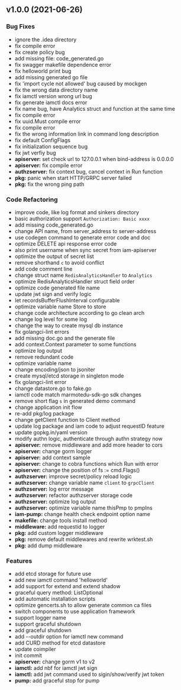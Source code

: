 
<a name="v1.0.0"></a>
## v1.0.0 (2021-06-26)

### Bug Fixes

* ignore the .idea directory
* fix compile error
* fix create policy bug
* add missing file: code_generated.go
* fix swagger makefile dependence error
* fix helloworld print bug
* add missing generated go file
* fix 'import cycle not allowed' bug caused by mockgen
* fix the wrong data directory name
* fix iamctl version wrong url bug
* fix generate iamctl docs error
* fix name bug, have Analytics struct and function at the same time
* fix compile error
* fix uuid.Must compile error
* fix compile error
* fix the wrong information link in command long description
* fix default ConfigFlags
* fix initialization sequence bug
* fix jwt verfiy bug
* **apiserver:** set check url to 127.0.0.1 when bind-address is 0.0.0.0
* **apiserver:** fix compile error
* **authzserver:** fix context bug, cancel context in Run function
* **pkg:** panic when start HTTP/GRPC server failed
* **pkg:** fix the wrong ping path

### Code Refactoring

* improve code, like log format and sinkers directory
* basic authorization support `Authorization: Basic xxxx`
* add missing code_generated.go
* change API name, from server_address to server-address
* use codegen command to generate error code and doc
* optimize DELETE api response error code
* also print username when sync secret from iam-apiserver
* optimize the output of secret list
* remove shorthand `c` to avoid conflict
* add code comment line
* change struct name `RedisAnalyticsHandler` to `Analytics`
* optimize RedisAnalyticsHandler struct field order
* optimize code generated file name
* update jwt sign and verify logic
* let recordsBufferFlushInterval configurable
* optimize variable name Store to store
* change code architecture according to go  clean arch
* change log level for some log
* change the way to create mysql db instance
* fix golangci-lint errors
* add missing doc.go and the generate file
* add context.Context parameter to some functions
* optimize log output
* remove redundant code
* optimize variable name
* change encoding/json to jsoniter
* create mysql/etcd storage in singleton mode
* fix golangci-lint error
* change datastore.go to fake.go
* iamctl code match marmotedu-sdk-go sdk changes
* remove short flag `s` in generated demo command
* change application init flow
* re-add pkg/log package
* change getClient function to Client method
* update log package and iam code to adjust requestID feature
* update gopkg.in/yaml version
* modify authn logic, authenticate through authn strategy now
* **apiserver:** remove middleware and add more header to cors
* **apiserver:** change gorm logger
* **apiserver:** add context sample
* **apiserver:** change to cobra functions which Run with error
* **apiserver:** change the position of fs := cmd.Flags()
* **authzserver:** improve secret/policy reload logic
* **authzserver:** change variable name `client` to `grpcClient`
* **authzserver:** log error message
* **authzserver:** refactor authzserver storage code
* **authzserver:** optimize log output
* **authzserver:** optimize variable name thisPmp to pmpIns
* **iam-pump:** change health check endpoint option name
* **makefile:** change tools install method
* **middleware:** add requestid to logger
* **pkg:** add custom logger middleware
* **pkg:** remove default middlewares and rewrite wrktest.sh
* **pkg:** add dump middleware

### Features

* add etcd storage for future use
* add new iamctl command 'helloworld'
* add support for extend and extend shadow
* graceful query method: ListOptional
* add automatic installation scripts
* optimize gencerts.sh to allow generate common ca files
* switch components to use application framework
* support logger name
* support graceful shutdown
* add graceful shutdown
* add --outdir option for iamctl new command
* add CURD method for etcd datastore
* update coimpiler
* init commit
* **apiserver:** change gorm v1 to v2
* **iamctl:** add nbf for iamctl jwt sign
* **iamctl:** add jwt command used to sigin/show/verify jwt token
* **pump:** add graceful stop for pump

